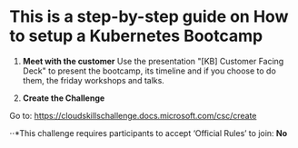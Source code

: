 # This is a step-by-step guide on How to setup a Kubernetes Bootcamp

1. **Meet with the customer**
Use the presentation "[KB] Customer Facing Deck" to present the bootcamp, its timeline and if you choose to do them, the friday workshops and talks.

2. **Create the Challenge**

Go to: https://cloudskillschallenge.docs.microsoft.com/csc/create

  ⋅⋅*This challenge requires participants to accept ‘Official Rules’ to join: **No**
  

